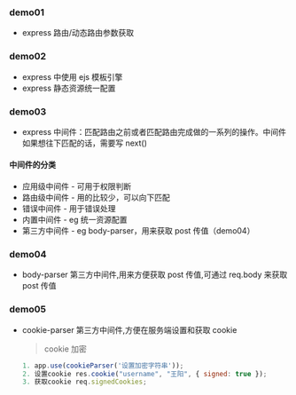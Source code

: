 ### demo01

- express 路由/动态路由参数获取

### demo02

- express 中使用 ejs 模板引擎
- express 静态资源统一配置

### demo03

- express 中间件：匹配路由之前或者匹配路由完成做的一系列的操作。中间件如果想往下匹配的话，需要写 next()

#### 中间件的分类

- 应用级中间件 - 可用于权限判断
- 路由级中间件 - 用的比较少，可以向下匹配
- 错误中间件 - 用于错误处理
- 内置中间件 - eg 统一资源配置
- 第三方中间件 - eg body-parser，用来获取 post 传值（demo04）

### demo04

- body-parser 第三方中间件,用来方便获取 post 传值,可通过 req.body 来获取 post 传值

### demo05

- cookie-parser 第三方中间件,方便在服务端设置和获取 cookie

  > cookie 加密

  ```js
  1. app.use(cookieParser('设置加密字符串'));
  2. 设置cookie res.cookie("username", "王阳", { signed: true });
  3. 获取cookie req.signedCookies;
  ```
